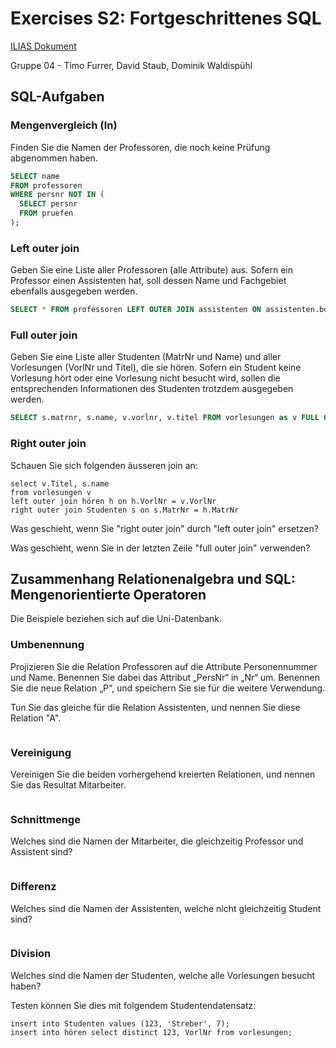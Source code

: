 # Exercises S2: Fortgeschrittenes SQL

[ILIAS Dokument](https://elearning.hslu.ch/ilias/goto.php?target=file_3666932_download)

Gruppe 04 - Timo Furrer, David Staub, Dominik Waldispühl

## SQL-Aufgaben

### Mengenvergleich (ln)
Finden Sie die Namen der Professoren, die noch keine Prüfung abgenommen haben.

```sql
SELECT name 
FROM professoren 
WHERE persnr NOT IN (
  SELECT persnr 
  FROM pruefen
);
```


### Left outer join
Geben Sie eine Liste aller Professoren (alle Attribute) aus. Sofern ein Professor einen Assistenten hat, soll dessen Name und Fachgebiet ebenfalls ausgegeben werden.

```sql
SELECT * FROM professoren LEFT OUTER JOIN assistenten ON assistenten.boss = professoren.persnr;
```


### Full outer join
Geben Sie eine Liste aller Studenten (MatrNr und Name) und aller Vorlesungen (VorlNr und Titel), die sie hören. Sofern ein Student keine Vorlesung hört oder eine Vorlesung nicht besucht wird, sollen die entsprechenden Informationen des Studenten trotzdem ausgegeben werden.

```sql
SELECT s.matrnr, s.name, v.vorlnr, v.titel FROM vorlesungen as v FULL OUTER JOIN hoeren ON hoeren.vorlnr = v.vorlnr FULL OUTER JOIN studenten as s ON s.matrnr = hoeren.matrnr;
```

### Right outer join
Schauen Sie sich folgenden äusseren join an:
```
select v.Titel, s.name
from vorlesungen v
left outer join hören h on h.VorlNr = v.VorlNr
right outer join Studenten s on s.MatrNr = h.MatrNr
```
Was geschieht, wenn Sie "right outer join" durch "left outer join" ersetzen?

Was geschieht, wenn Sie in der letzten Zeile "full outer join" verwenden?

## Zusammenhang Relationenalgebra und SQL: Mengenorientierte Operatoren

Die Beispiele beziehen sich auf die Uni-Datenbank.

### Umbenennung
Projizieren Sie die Relation Professoren auf die Attribute Personennummer und Name. Benennen Sie dabei das Attribut „PersNr“ in „Nr“ um. Benennen Sie die neue Relation „P“, und speichern Sie sie für die weitere Verwendung. 

Tun Sie das gleiche für die Relation Assistenten, und nennen Sie diese Relation "A".
```

```

### Vereinigung
Vereinigen Sie die beiden vorhergehend kreierten Relationen, und nennen Sie das Resultat Mitarbeiter.
```

```

### Schnittmenge
Welches sind die Namen der Mitarbeiter, die gleichzeitig Professor und Assistent sind?
```

```

### Differenz
Welches sind die Namen der Assistenten, welche nicht gleichzeitig Student sind?
```

```

### Division
Welches sind die Namen der Studenten, welche alle Vorlesungen besucht haben?

Testen können Sie dies mit folgendem Studentendatensatz:
```
insert into Studenten values (123, 'Streber', 7);
insert into hören select distinct 123, VorlNr from vorlesungen;
```
```

```
